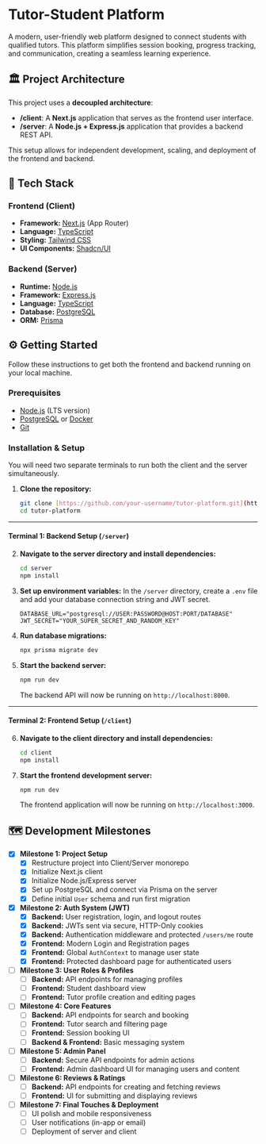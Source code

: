 # Tutor-Student Platform

A modern, user-friendly web platform designed to connect students with qualified tutors. This platform simplifies session booking, progress tracking, and communication, creating a seamless learning experience.

## 🏛️ Project Architecture

This project uses a **decoupled architecture**:

-   **/client**: A **Next.js** application that serves as the frontend user interface.
-   **/server**: A **Node.js + Express.js** application that provides a backend REST API.

This setup allows for independent development, scaling, and deployment of the frontend and backend.

## 🚀 Tech Stack

### Frontend (Client)

-   **Framework:** [Next.js](https://nextjs.org/) (App Router)
-   **Language:** [TypeScript](https://www.typescriptlang.org/)
-   **Styling:** [Tailwind CSS](https://tailwindcss.com/)
-   **UI Components:** [Shadcn/UI](https://ui.shadcn.com/)

### Backend (Server)

-   **Runtime:** [Node.js](https://nodejs.org/)
-   **Framework:** [Express.js](https://expressjs.com/)
-   **Language:** [TypeScript](https://www.typescriptlang.org/)
-   **Database:** [PostgreSQL](https://www.postgresql.org/)
-   **ORM:** [Prisma](https://www.prisma.io/)

## ⚙️ Getting Started

Follow these instructions to get both the frontend and backend running on your local machine.

### Prerequisites

-   [Node.js](https://nodejs.org/) (LTS version)
-   [PostgreSQL](https://www.postgresql.org/) or [Docker](https://www.docker.com/)
-   [Git](https://git-scm.com/)

### Installation & Setup

You will need two separate terminals to run both the client and the server simultaneously.

1.  **Clone the repository:**
    ```bash
    git clone [https://github.com/your-username/tutor-platform.git](https://github.com/your-username/tutor-platform.git)
    cd tutor-platform
    ```

---

#### **Terminal 1: Backend Setup (`/server`)**

2.  **Navigate to the server directory and install dependencies:**
    ```bash
    cd server
    npm install
    ```

3.  **Set up environment variables:**
    In the `/server` directory, create a `.env` file and add your database connection string and JWT secret.
    ```env
    DATABASE_URL="postgresql://USER:PASSWORD@HOST:PORT/DATABASE"
    JWT_SECRET="YOUR_SUPER_SECRET_AND_RANDOM_KEY"
    ```

4.  **Run database migrations:**
    ```bash
    npx prisma migrate dev
    ```

5.  **Start the backend server:**
    ```bash
    npm run dev
    ```
    The backend API will now be running on `http://localhost:8000`.

---

#### **Terminal 2: Frontend Setup (`/client`)**

6.  **Navigate to the client directory and install dependencies:**
    ```bash
    cd client
    npm install
    ```

7.  **Start the frontend development server:**
    ```bash
    npm run dev
    ```
    The frontend application will now be running on `http://localhost:3000`.

## 🗺️ Development Milestones

-   [x] **Milestone 1: Project Setup**
    -   [x] Restructure project into Client/Server monorepo
    -   [x] Initialize Next.js client
    -   [x] Initialize Node.js/Express server
    -   [x] Set up PostgreSQL and connect via Prisma on the server
    -   [x] Define initial `User` schema and run first migration

-   [x] **Milestone 2: Auth System (JWT)**
    -   [x] **Backend:** User registration, login, and logout routes
    -   [x] **Backend:** JWTs sent via secure, HTTP-Only cookies
    -   [x] **Backend:** Authentication middleware and protected `/users/me` route
    -   [x] **Frontend:** Modern Login and Registration pages
    -   [x] **Frontend:** Global `AuthContext` to manage user state
    -   [x] **Frontend:** Protected dashboard page for authenticated users

-   [ ] **Milestone 3: User Roles & Profiles**
    -   [ ] **Backend:** API endpoints for managing profiles
    -   [ ] **Frontend:** Student dashboard view
    -   [ ] **Frontend:** Tutor profile creation and editing pages

-   [ ] **Milestone 4: Core Features**
    -   [ ] **Backend:** API endpoints for search and booking
    -   [ ] **Frontend:** Tutor search and filtering page
    -   [ ] **Frontend:** Session booking UI
    -   [ ] **Backend & Frontend:** Basic messaging system

-   [ ] **Milestone 5: Admin Panel**
    -   [ ] **Backend:** Secure API endpoints for admin actions
    -   [ ] **Frontend:** Admin dashboard UI for managing users and content

-   [ ] **Milestone 6: Reviews & Ratings**
    -   [ ] **Backend:** API endpoints for creating and fetching reviews
    -   [ ] **Frontend:** UI for submitting and displaying reviews

-   [ ] **Milestone 7: Final Touches & Deployment**
    -   [ ] UI polish and mobile responsiveness
    -   [ ] User notifications (in-app or email)
    -   [ ] Deployment of server and client
